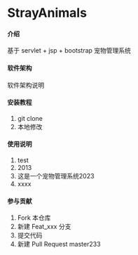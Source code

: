 # StrayAnimals

#### 介绍

基于 servlet + jsp + bootstrap 宠物管理系统

#### 软件架构

软件架构说明

#### 安装教程

1.  git clone
2.  本地修改

#### 使用说明

1.  test
2.  2013
3.  这是一个宠物管理系统2023
4.  xxxx

#### 参与贡献

1.  Fork 本仓库
2.  新建 Feat_xxx 分支
3.  提交代码
4.  新建 Pull Request
master233
